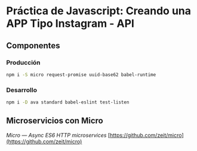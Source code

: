 # Práctica de Javascript: Creando una APP Tipo Instagram - API

## Componentes
### Producción
```bash
npm i -S micro request-promise uuid-base62 babel-runtime
```
### Desarrollo
```bash
npm i -D ava standard babel-eslint test-listen
```
## Microservicios con Micro
*Micro — Async ES6 HTTP microservices*
[https://github.com/zeit/micro](https://github.com/zeit/micro)
